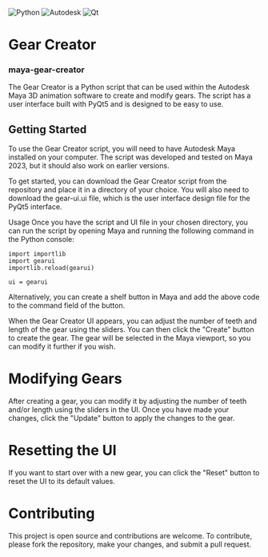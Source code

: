 ![Python](https://img.shields.io/badge/python-3670A0?style=for-the-badge&logo=python&logoColor=ffdd54)
![Autodesk](https://a11ybadges.com/badge?logo=autodesk)
![Qt](https://img.shields.io/badge/Qt-%23217346.svg?style=for-the-badge&logo=Qt&logoColor=white)
# Gear Creator
### maya-gear-creator
The Gear Creator is a Python script that can be used within the Autodesk Maya 3D animation software to create and modify gears. 
The script has a user interface built with PyQt5 and is designed to be easy to use.

## Getting Started
To use the Gear Creator script, you will need to have Autodesk Maya installed on your computer. 
The script was developed and tested on Maya 2023, but it should also work on earlier versions.

To get started, you can download the Gear Creator script from the repository and place it in a directory of your choice. You will also need to download the gear-ui.ui file, which is the user interface design file for the PyQt5 interface.

Usage
Once you have the script and UI file in your chosen directory, you can run the script by opening Maya and running the following command in the Python console:

```
import importlib
import gearui
importlib.reload(gearui)

ui = gearui
```
Alternatively, you can create a shelf button in Maya and add the above code to the command field of the button.

When the Gear Creator UI appears, you can adjust the number of teeth and length of the gear using the sliders. You can then click the "Create" button to create the gear. The gear will be selected in the Maya viewport, so you can modify it further if you wish.

# Modifying Gears
After creating a gear, you can modify it by adjusting the number of teeth and/or length using the sliders in the UI. Once you have made your changes, click the "Update" button to apply the changes to the gear.

# Resetting the UI
If you want to start over with a new gear, you can click the "Reset" button to reset the UI to its default values.


# Contributing
This project is open source and contributions are welcome. To contribute, please fork the repository, make your changes, and submit a pull request.
